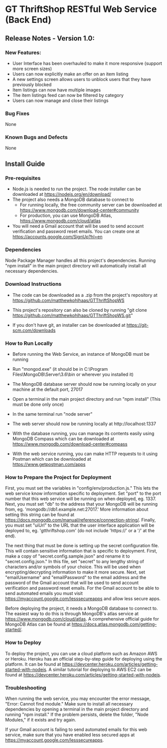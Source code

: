 # GT ThriftShop RESTful Web Service (Back End)

## Release Notes - Version 1.0:

### New Features:

* User Interface has been overhauled to make it more responsive (support more screen sizes)
* Users can now explicitly make an offer on an item listing
* A new settings screen allows users to unblock users that they have previously blocked
* Item listings can now have multiple images
* The item listings feed can now be filtered by category
* Users can now manage and close their listings

### Bug Fixes

None

### Known Bugs and Defects

None

## Install Guide

### Pre-requisites

* Node.js is needed to run the project. The node installer can be downloaded at https://nodejs.org/en/download/
* The project also needs a MongoDB database to connect to
  * For running locally, the free community server can be downloaded at https://www.mongodb.com/download-center#community
  * For production, you can use MongoDB Atlas, https://www.mongodb.com/cloud/atlas
* You will need a Gmail account that will be used to send account verification and password reset emails. You can create one at https://accounts.google.com/SignUp?hl=en

### Dependencies

Node Package Manager handles all this project's dependencies. Running "npm install" in the main project directory will automatically install all necessary dependencies.

### Download Instructions

* The code can be downloaded as a .zip from the project's repository at https://github.com/matthewkohlhaas/GTThriftShopWS

* This project's repository can also be cloned by running "git clone https://github.com/matthewkohlhaas/GTThriftShopWS.git"
* If you don't have git, an installer can be downloaded at https://git-scm.com/downloads

### How to Run Locally

* Before running the Web Service, an instance of MongoDB must be running
* Run "mongod.exe" (it should be in C:\Program Files\MongoDB\Server\3.6\bin or wherever you installed it)
* The MongoDB database server should now be running locally on your machine at the default port, 27017
* Open a terminal in the main project directory and run "npm install" (This must be done only once)
* In the same terminal run "node server"
* The web server should now be running locally at http://localhost:1337

* With the database running, you can manage its contents easily using MongoDB Compass which can be downloaded at https://www.mongodb.com/download-center#compass
* With the web service running, you can make HTTP requests to it using Postman which can be downloaded at https://www.getpostman.com/apps

### How to Prepare the Project for Deployment

First, you must set the variables in "config/env/production.js." This lets the web service know information specific to deployment. Set "port" to the port number that this web service will be running on when deployed, eg. 1337. Next, you must set "db" to the address that your MongoDB will be running from, eg. 'mongodb://db1.example.net:27017.' More information about setting this string can be found at https://docs.mongodb.com/manual/reference/connection-string/. Finally, you must set "uiUrl" to the URL that the user interface application will be deployed to, eg. 'gtthriftshop.com' (do not include 'https://' or a '/' at the end).

The next thing that must be done is setting up the secret configuration file. This will contain sensitive information that is specific to deployment. First, make a copy of "secret.config.sample.json" and rename it to "secret.config.json." In this file, set "secret" to any lengthy string of characters and/or symbols of your choice. This will be used when encrypting/decrypting information to make it more secure. Next, set "emailUsername" and "emailPassword" to the email address and the password of the Gmail account that will be used to send account verification and password reset emails. For the Gmail account to be able to send automated emails you must visit https://myaccount.google.com/lesssecureapps and allow less secure apps.

Before deploying the project, it needs a MongoDB database to connect to. The easiest way to do this is through MongoDB's atlas service at https://www.mongodb.com/cloud/atlas. A comprehensive official guide for MongoDB Atlas can be found at https://docs.atlas.mongodb.com/getting-started/.

### How to Deploy

To deploy the project, you can use a cloud platform such as Amazon AWS or Heroku. Heroku has an official step-by-step guide for deploying using the platform. It can be found at https://devcenter.heroku.com/articles/getting-started-with-nodejs. A similar tutorial for deploying to AWS EC2 can be found at https://devcenter.heroku.com/articles/getting-started-with-nodejs.

### Troubleshooting

When running the web service, you may encounter the error message, "Error: Cannot find module." Make sure to install all necessary dependencies by opening a terminal in the main project directory and running "npm install." If the problem persists, delete the folder, "Node Modules," if it exists and try again.

If your Gmail account is failing to send automated emails for this web service, make sure that you have enabled less secured apps at https://myaccount.google.com/lesssecureapps.
